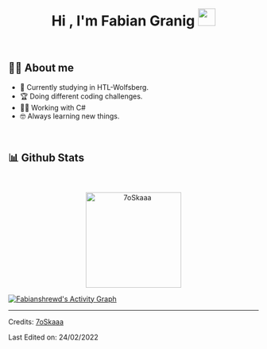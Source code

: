<h1 align="center">Hi , I'm Fabian Granig <img src="https://media.giphy.com/media/hvRJCLFzcasrR4ia7z/giphy.gif" width="35"></h1>

<br>

## :sassy_man:  About me
- :school: Currently studying in HTL-Wolfsberg.
- :trophy: Doing different coding challenges.
- :technologist: Working with C#
- :nerd_face: Always learning new things.

<br>

## 📊 Github Stats
<br/>
  <p align="center">
	  <img src="https://github-readme-stats.vercel.app/api/top-langs?username=7oSkaaa&langs_count=10&show_icons=true&locale=en&layout=compact&theme=algolia" alt="7oSkaaa" height="192px"/>

<a align="center" href="https://github.com/Fabianshrewd"><img alt="Fabianshrewd's Activity Graph" src="https://activity-graph.herokuapp.com/graph?username=Fabianshrewd&custom_title=Fabianshrewd's%20Contribution%20Graph&theme=react-dark" /></a>
  <br/>

-----
Credits: [7oSkaaa](https://github.com/7oSkaaa)

Last Edited on: 24/02/2022

